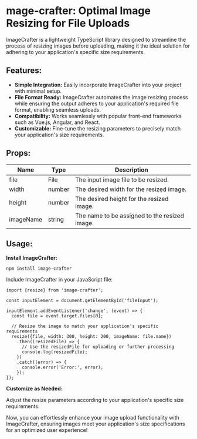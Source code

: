 <h1>mage-crafter: Optimal Image Resizing for File Uploads</h1>

<p>ImageCrafter is a lightweight TypeScript library designed to streamline the process of resizing images before uploading, making it the ideal solution for adhering to your application's specific size requirements.</p>

<h2>Features:</h2>

<ul>
  <li><strong>Simple Integration:</strong> Easily incorporate ImageCrafter into your project with minimal setup.</li>
  <li><strong>File Format Ready:</strong> ImageCrafter automates the image resizing process while ensuring the output adheres to your application's required file format, enabling seamless uploads.</li>
  <li><strong>Compatibility:</strong> Works seamlessly with popular front-end frameworks such as Vue.js, Angular, and React.</li>
  <li><strong>Customizable:</strong> Fine-tune the resizing parameters to precisely match your application's size requirements.</li>
</ul>

<h2>Props:</h2>

<table>
  <thead>
    <tr>
      <th>Name</th>
      <th>Type</th>
      <th>Description</th>
    </tr>
  </thead>
  <tbody>
    <tr>
      <td>file</td>
      <td>File</td>
      <td>The input image file to be resized.</td>
    </tr>
    <tr>
      <td>width</td>
      <td>number</td>
      <td>The desired width for the resized image.</td>
    </tr>
    <tr>
      <td>height</td>
      <td>number</td>
      <td>The desired height for the resized image.</td>
    </tr>
    <tr>
      <td>imageName</td>
      <td>string</td>
      <td>The name to be assigned to the resized image.</td>
    </tr>
  </tbody>
</table>

<h2>Usage:</h2>

<p><strong>Install ImageCrafter:</strong></p>
<pre><code>npm install image-crafter
</code></pre>

<p>Include ImageCrafter in your JavaScript file:</p>

<pre><code>import {resize} from 'image-crafter';

const inputElement = document.getElementById('fileInput');

inputElement.addEventListener('change', (event) => {
  const file = event.target.files[0];

  // Resize the image to match your application's specific requirements
  resize({file, width: 300, height: 200, imageName: file.name})
    .then((resizedFile) => {
      // Use the resizedFile for uploading or further processing
      console.log(resizedFile);
    })
    .catch((error) => {
      console.error('Error:', error);
    });
});
</code></pre>

<p><strong>Customize as Needed:</strong></p>

<p>Adjust the resize parameters according to your application's specific size requirements.</p>

<p>Now, you can effortlessly enhance your image upload functionality with ImageCrafter, ensuring images meet your application's size specifications for an optimized user experience!</p>
